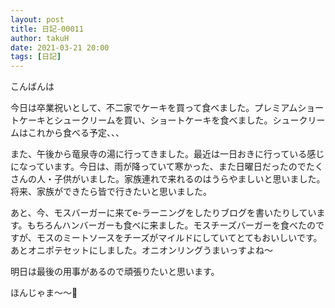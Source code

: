 ```yaml
---
layout: post
title: 日記-00011
author: takuH
date: 2021-03-21 20:00
tags: [日記]
---
```


こんばんは

今日は卒業祝いとして、不二家でケーキを買って食べました。プレミアムショートケーキとシュークリームを買い、ショートケーキを食べました。シュークリームはこれから食べる予定、、、

また、午後から竜泉寺の湯に行ってきました。最近は一日おきに行っている感じになっています。今日は、雨が降っていて寒かった、また日曜日だったのでたくさんの人・子供がいました。家族連れで来れるのはうらやましいと思いました。将来、家族ができたら皆で行きたいと思いました。

あと、今、モスバーガーに来てe-ラーニングをしたりブログを書いたりしています。もちろんハンバーガーも食べに来ました。モスチーズバーガーを食べたのですが、モスのミートソースをチーズがマイルドにしていてとてもおいしいです。あとオニポテセットにしました。オニオンリングうまいっすよね～

明日は最後の用事があるので頑張りたいと思います。

ほんじゃま～～👋